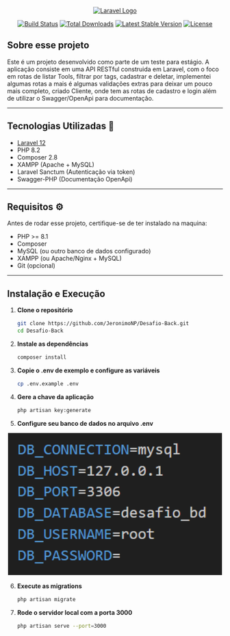 <p align="center"><a href="https://laravel.com" target="_blank"><img src="https://raw.githubusercontent.com/laravel/art/master/logo-lockup/5%20SVG/2%20CMYK/1%20Full%20Color/laravel-logolockup-cmyk-red.svg" width="400" alt="Laravel Logo"></a></p>

<p align="center">
<a href="https://github.com/laravel/framework/actions"><img src="https://github.com/laravel/framework/workflows/tests/badge.svg" alt="Build Status"></a>
<a href="https://packagist.org/packages/laravel/framework"><img src="https://img.shields.io/packagist/dt/laravel/framework" alt="Total Downloads"></a>
<a href="https://packagist.org/packages/laravel/framework"><img src="https://img.shields.io/packagist/v/laravel/framework" alt="Latest Stable Version"></a>
<a href="https://packagist.org/packages/laravel/framework"><img src="https://img.shields.io/packagist/l/laravel/framework" alt="License"></a>
</p>

## Sobre esse projeto

Este é um projeto desenvolvido como parte de um teste para estágio. A aplicação consiste em uma API RESTful construida em Laravel, com o foco em rotas de listar Tools, filtrar por tags, cadastrar e deletar, implementei algumas rotas a mais é algumas validações extras para deixar um pouco mais completo, criado Cliente, onde tem as rotas de cadastro e login além de utilizar o Swagger/OpenApi para documentação.

---

## Tecnologias Utilizadas 🚀
- [Laravel 12](https://laravel.com)
- PHP 8.2
- Composer 2.8
- XAMPP (Apache + MySQL)
- Laravel Sanctum (Autenticação via token)
- Swagger-PHP (Documentação OpenApi)

---

## Requisitos ⚙️

Antes de rodar esse projeto, certifique-se de ter instalado na maquina:

- PHP >= 8.1
- Composer
- MySQL (ou outro banco de dados configurado)
- XAMPP (ou Apache/Nginx + MySQL)
- Git (opcional)

---

## Instalação e Execução

1. **Clone o repositório**
    ```bash
    git clone https://github.com/JeronimoNP/Desafio-Back.git
    cd Desafio-Back
2. **Instale as dependências**
    ```bash
    composer install
3. **Copie o .env de exemplo e configure as variáveis**
    ```bash
    cp .env.example .env
4. **Gere a chave da aplicação**
    ```bash
    php artisan key:generate
5. **Configure seu banco de dados no arquivo .env**
<p align="center">
  <img src="image\image.png" alt="Configuração do .env" width="500">
</p>

6. **Execute as migrations**
    ```bash
    php artisan migrate
7. **Rode o servidor local com a porta 3000**
    ```bash
    php artisan serve --port=3000